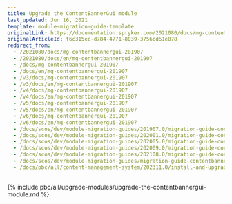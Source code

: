 ```yaml
---
title: Upgrade the ContentBannerGui module
last_updated: Jun 16, 2021
template: module-migration-guide-template
originalLink: https://documentation.spryker.com/2021080/docs/mg-contentbannergui-201907
originalArticleId: f6c315ec-d784-4771-8039-3756cd61e078
redirect_from:
  - /2021080/docs/mg-contentbannergui-201907
  - /2021080/docs/en/mg-contentbannergui-201907
  - /docs/mg-contentbannergui-201907
  - /docs/en/mg-contentbannergui-201907
  - /v3/docs/mg-contentbannergui-201907
  - /v3/docs/en/mg-contentbannergui-201907
  - /v4/docs/mg-contentbannergui-201907
  - /v4/docs/en/mg-contentbannergui-201907
  - /v5/docs/mg-contentbannergui-201907
  - /v5/docs/en/mg-contentbannergui-201907
  - /v6/docs/mg-contentbannergui-201907
  - /v6/docs/en/mg-contentbannergui-201907
  - /docs/scos/dev/module-migration-guides/201907.0/migration-guide-contentbannergui.html
  - /docs/scos/dev/module-migration-guides/202001.0/migration-guide-contentbannergui.html
  - /docs/scos/dev/module-migration-guides/202005.0/migration-guide-contentbannergui.html
  - /docs/scos/dev/module-migration-guides/202009.0/migration-guide-contentbannergui.html
  - /docs/scos/dev/module-migration-guides/202108.0/migration-guide-contentbannergui.html
  - /docs/scos/dev/module-migration-guides/migration-guide-contentbannergui.html
  - /docs/pbc/all/content-management-system/202311.0/install-and-upgrade/upgrade-modules/upgrade-the-contentbannergui-module.html
---
```


{% include pbc/all/upgrade-modules/upgrade-the-contentbannergui-module.md %} <!-- To edit, see /_includes/pbc/all/upgrade-modules/upgrade-the-contentbannergui-module.md -->
